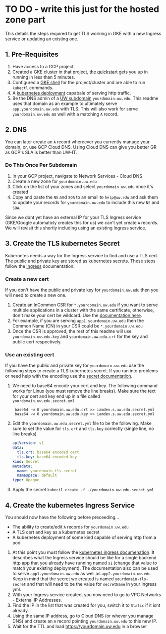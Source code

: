 # TO DO - write this just for the hosted zone part



This details the steps required to get TLS working in GKE with a new Ingress service or updating an existing one.  

## 1. Pre-Requisites

1. Have access to a GCP project.
1. Created a GKE cluster in that project, [the quickstart](https://cloud.google.com/kubernetes-engine/docs/quickstart) gets you up in running in less than 5 minutes.
1. Configured a [GKE shell](https://cloud.google.com/kubernetes-engine/docs/quickstart) for the project/cluster and are able to run `kubectl` commands.
1. A [kubernetes deployment](https://cloud.google.com/kubernetes-engine/docs/how-to/stateless-apps) capabale of serving http traffic.
1. Be the DNS admin of a [UW subdomain](https://itconnect.uw.edu/connect/uw-networks/network-addresses/requesting-a-new-subdomain/uw-subdomain/) `yourdomain.uw.edu`.  This readme uses that domain as an example to ultimately serve `app.yourdomain.uw.edu` with TLS.  This will also work for serve `yourdomain.uw.edu` as well with a matching `A` record.

## 2. DNS
You can later create an `A` record whereever you currently manage your domain, or, use GCP Cloud DNS.  Using Cloud DNS can give you better GR as GCP's SLA is better than UW-IT.

### Do This Once Per Subdomain
1. In your GCP project, navigate to Network Services - Cloud DNS
1. Create a new zone for `yourdomain.uw.edu`
1. Click on the list of your zones and select `yourdomain.uw.edu` once it's created
1. Copy and paste the `NS` and `SOA` to an email to `help@uw.edu` and ask them to update your records for `yourdomain.uw.edu` to include this new `NS` and `SOA`.

Since we dont yet have an external IP for your TLS Ingress service (GKE/Google automaticly creates this for us) we can't yet create `A` records.  We will revisit this shortly including using an existing Ingress service.

## 3. Create the TLS kubernetes Secret
Kubernetes needs a way for the Ingress service to find and use a TLS cert.  The public and private key are stored as kubernetes secrets.  These steps follow the [Ingress](https://kubernetes.io/docs/concepts/services-networking/ingress/#tls) documentation.

### Create a new cert
If you don't have the public and private key for `yourdomain.uw.edu` then you will need to create a new one.

1. Create an InCommon CSR for `*.yourdomain.uw.edu` if you want to serve multiple applications in a cluster with the same certificate, otherwise, don't make your cert be wildcard. Use the [documentation here](https://wiki.cac.washington.edu/display/infra/Obtain+a+Certificate+from+the+InCommon+CA). 
1. For example, if you are serving `app1.yourdomain.uw.edu` then the Common Name (CN) in your CSR could be `*.yourdomain.uw.edu`
1. Once the CSR is approved, the rest of this readme will use `yourdomain.uw.edu.key` and `yourdomain.uw.edu.crt` for the key and public cert respectively.

### Use an existing cert
If you have the public and private key for `yourdomain.uw.edu` use the following steps to create a TLS kubernetes secret.  If you run into problems or need help with the encoding use the [secret documentation](https://kubernetes.io/docs/concepts/configuration/secret/).


1. We need to base64 encode your cert and key.  The following command works for Linux (you must remove the line breaks).  Make sure the text for your cert and key end up in a file called `yourdomain.uw.edu.secret.yml`

        base64 -w 0 yourdomain.uw.edu.crt >> iamdev.s.uw.edu.secret.yml
        base64 -w 0 yourdomain.uw.edu.key >> iamdev.s.uw.edu.secret.yml

1. Edit the `yourdomain.uw.edu.secret.yml` file to be the following.  Make sure to set the value for `tls.crt` and `tls.key` correctly (single line, no line breaks)

    ```yml
    apiVersion: v1
    data:
      tls.crt: base64 encoded cert
      tls.key: base64 encoded key
    kind: Secret
    metadata:
      name: yourdomain-tls-secret
      namespace: default
    type: Opaque
    ```
1. Apply the secret `kubectl create -f ./yourdomain.uw.edu.secret.yml`

## 4. Create the kubernetes Ingress Service
You should now have the following before preceeding...

- The ability to create/edit `A` records for `yourdomain.uw.edu`
- A TLS cert and key as a kubernetes secret
- A kubernetes deployment of some kind capable of serving http from a pod

1. At this point you must follow the [kubernetes ingress documenation](https://kubernetes.io/docs/concepts/services-networking/ingress/#tls).  It describes what the Ingress service should be like for a single backend http app that you already have running named `s1` (change that value to match your existing deployment).  The documentation also can be used to serve `app1.yourdomain.uw.edu` as well as `app2.yourdomain.uw.edu`.  Keep in mind that the secret we created is named `yourdomain-tls-secret` and that will need to be the value for `secretName` in your Ingress yml.
1. With your Ingress service created, you now need to go to VPC Networks - External IP Addresses.
1. Find the IP in the list that was created for you, switch it to `Static` if it isnt already.
1. Using the same IP address, go to Cloud DNS (or whever you manage DNS) and create an `A` record pointing `yourdomain.uw.edu` to this new IP.
1. Wait for the TTL and load https://yourdomain.uw.edu in a browser

